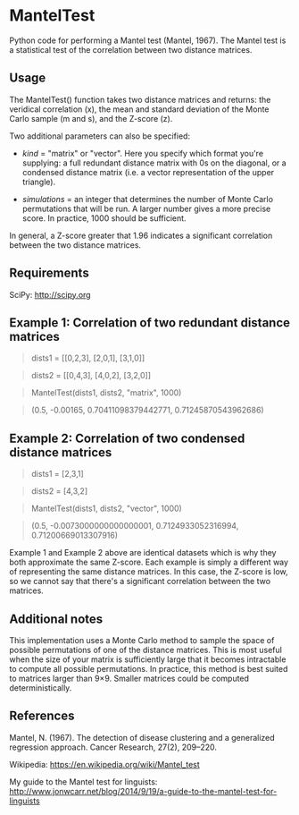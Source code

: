 MantelTest
==========

Python code for performing a Mantel test (Mantel, 1967). The Mantel test is a statistical test of the correlation between two distance matrices.

Usage
-----

The MantelTest() function takes two distance matrices and returns: the veridical correlation (x), the mean and standard deviation of the Monte Carlo sample (m and s), and the Z-score (z).

Two additional parameters can also be specified:

- *kind* = "matrix" or "vector". Here you specify which format you're supplying: a full redundant distance matrix with 0s on the diagonal, or a condensed distance matrix (i.e. a vector representation of the upper triangle).

- *simulations* = an integer that determines the number of Monte Carlo permutations that will be run. A larger number gives a more precise score. In practice, 1000 should be sufficient.

In general, a Z-score greater that 1.96 indicates a significant correlation between the two distance matrices.

Requirements
------------

SciPy: http://scipy.org

Example 1: Correlation of two redundant distance matrices
---------------------------------------------------------

> dists1 = [[0,2,3],
            [2,0,1],
            [3,1,0]]

> dists2 = [[0,4,3],
            [4,0,2],
            [3,2,0]]

> MantelTest(dists1, dists2, "matrix", 1000)

> (0.5, -0.00165, 0.70411098379442771, 0.71245870543962686)

Example 2: Correlation of two condensed distance matrices
---------------------------------------------------------

> dists1 = [2,3,1]

> dists2 = [4,3,2]

> MantelTest(dists1, dists2, "vector", 1000)

> (0.5, -0.0073000000000000001, 0.7124933052316994, 0.71200669013307916)

Example 1 and Example 2 above are identical datasets which is why they both approximate the same Z-score. Each example is simply a different way of representing the same distance matrices. In this case, the Z-score is low, so we cannot say that there's a significant correlation between the two matrices.

Additional notes
----------------

This implementation uses a Monte Carlo method to sample the space of possible permutations of one of the distance matrices. This is most useful when the size of your matrix is sufficiently large that it becomes intractable to compute all possible permutations. In practice, this method is best suited to matrices larger than 9×9. Smaller matrices could be computed deterministically.

References
----------

Mantel, N. (1967). The detection of disease clustering and a generalized regression approach. Cancer Research, 27(2), 209–220.

Wikipedia: https://en.wikipedia.org/wiki/Mantel_test

My guide to the Mantel test for linguists: http://www.jonwcarr.net/blog/2014/9/19/a-guide-to-the-mantel-test-for-linguists